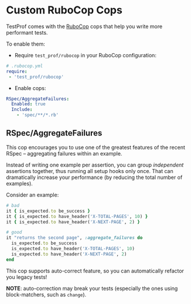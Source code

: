 # Custom RuboCop Cops

TestProf comes with the [RuboCop](https://github.com/bbatsov/rubocop) cops that help you write more performant tests.

To enable them:

- Require `test_prof/rubocop` in your RuboCop configuration:

```yml
# .rubocop.yml
require:
 - 'test_prof/rubocop'
```

- Enable cops:

```yml
RSpec/AggregateFailures:
  Enabled: true
  Include:
    - 'spec/**/*.rb'
```

## RSpec/AggregateFailures

This cop encourages you to use one of the greatest features of the recent RSpec – aggregating failures within an example.

Instead of writing one example per assertion, you can group _independent_ assertions together, thus running all setup hooks only once. That can dramatically increase your performance (by reducing the total number of examples).

Consider an example:

```ruby
# bad
it { is_expected.to be_success }
it { is_expected.to have_header('X-TOTAL-PAGES', 10) }
it { is_expected.to have_header('X-NEXT-PAGE', 2) }

# good
it "returns the second page", :aggregate_failures do
  is_expected.to be_success
  is_expected.to have_header('X-TOTAL-PAGES', 10)
  is_expected.to have_header('X-NEXT-PAGE', 2)
end
```

This cop supports auto-correct feature, so you can automatically refactor you legacy tests!

**NOTE**: auto-correction may break your tests (especially the ones using block-matchers, such as `change`).
